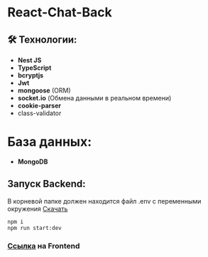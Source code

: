 # React-Chat-Back

## 🛠 Технологии:
- **Nest JS**
- **TypeScript**
- **bcryptjs**
- **Jwt**
- **mongoose** (ORM)
- **socket.io** (Обмена данными в реальном времени)
- **cookie-parser**
- class-validator

# База данных:
- **MongoDB**

## Запуск Backend:
В корневой папке должен находится файл .env с переменными
окружения [Скачать](https://drive.google.com/file/d/1K1BHnAMVjUO1MVkHa586mUeOIlvaGGfj/view?usp=sharing)

 ```shell
npm i
npm run start:dev
```
### [Ссылка](https://github.com/Coreytaz/react-web-chat) на Frontend
